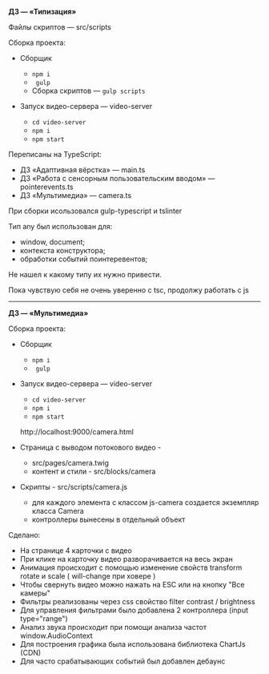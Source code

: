 **ДЗ — «Типизация»**

Файлы скриптов — src/scripts

Сборка проекта: 
- Сборщик 
   - ``npm i``
   - `` gulp``
   -  Сборка скриптов — ``gulp scripts``
   
- Запуск видео-сервера — video-server 
   - ``cd video-server`` 
   - ``npm i`` 
   - ``npm start``


Переписаны на TypeScript:
* ДЗ «Адаптивная вёрстка» — main.ts
* ДЗ «Работа с сенсорным пользовательским вводом» — pointerevents.ts
* ДЗ «Мультимедиа» — camera.ts

 При сборки исользовался gulp-typescript и tslinter
 
 Тип any был использован для:
  * window, document;
  * контекста конструктора;
  * обработки событий поинтеревентов;
 
 Не нашел к какому типу их нужно привести.
 
 Пока чувствую себя не очень уверенно с tsc, продолжу работать с js
 
---
**ДЗ — «Мультимедиа»**

Сборка проекта: 
- Сборщик 
   - ``npm i``
   - `` gulp``
   
- Запуск видео-сервера — video-server 
   - ``cd video-server`` 
   - ``npm i`` 
   - ``npm start``
   
   http://localhost:9000/camera.html 
     
- Страница с выводом потокового видео -   
  - src/pages/camera.twig
  - контент и стили - src/blocks/camera
  
- Скрипты - src/scripts/camera.js
  - для каждого элемента с классом js-camera создается экземпляр класса Camera
  - контроллеры вынесены в отдельный объект
  
Сделано:
- На странице 4 карточки с видео
- При клике на карточку видео разворачивается на весь экран
- Анимация происходит с помощью изменение свойств transform rotate и scale ( will-change при ховере )
- Чтобы свернуть видео можно нажать на ESC или на кнопку "Все камеры"
- Фильтры реализованы через css свойство filter contrast / brightness 
- Для управления фильтрами было добавлена 2 контроллера (input type="range")
- Анализ звука происходит при помощи анализа частот window.AudioContext
- Для построения графика была использована библиотека ChartJs (CDN)
- Для часто срабатывающих событий был добавлен дебаунс 
